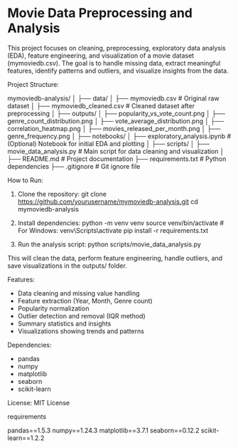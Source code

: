# Movie Data Preprocessing and Analysis

This project focuses on cleaning, preprocessing, exploratory data analysis (EDA), feature engineering, and visualization of a movie dataset (mymoviedb.csv). The goal is to handle missing data, extract meaningful features, identify patterns and outliers, and visualize insights from the data.

Project Structure:

mymoviedb-analysis/
│
├── data/
│   ├── mymoviedb.csv               # Original raw dataset
│   ├── mymoviedb_cleaned.csv       # Cleaned dataset after preprocessing
│
├── outputs/
│   ├── popularity_vs_vote_count.png
│   ├── genre_count_distribution.png
│   ├── vote_average_distribution.png
│   ├── correlation_heatmap.png
│   ├── movies_released_per_month.png
│   ├── genre_frequency.png
│
├── notebooks/
│   ├── exploratory_analysis.ipynb  # (Optional) Notebook for initial EDA and plotting
│
├── scripts/
│   ├── movie_data_analysis.py      # Main script for data cleaning and visualization
│
├── README.md                      # Project documentation
├── requirements.txt               # Python dependencies
├── .gitignore                    # Git ignore file

How to Run:

1. Clone the repository:
   git clone https://github.com/yourusername/mymoviedb-analysis.git
   cd mymoviedb-analysis

2. Install dependencies:
   python -m venv venv
   source venv/bin/activate       # For Windows: venv\Scripts\activate
   pip install -r requirements.txt

3. Run the analysis script:
   python scripts/movie_data_analysis.py

This will clean the data, perform feature engineering, handle outliers, and save visualizations in the outputs/ folder.

Features:
- Data cleaning and missing value handling
- Feature extraction (Year, Month, Genre count)
- Popularity normalization
- Outlier detection and removal (IQR method)
- Summary statistics and insights
- Visualizations showing trends and patterns

Dependencies:
- pandas
- numpy
- matplotlib
- seaborn
- scikit-learn

License:
MIT License


requirements

pandas==1.5.3
numpy==1.24.3
matplotlib==3.7.1
seaborn==0.12.2
scikit-learn==1.2.2
